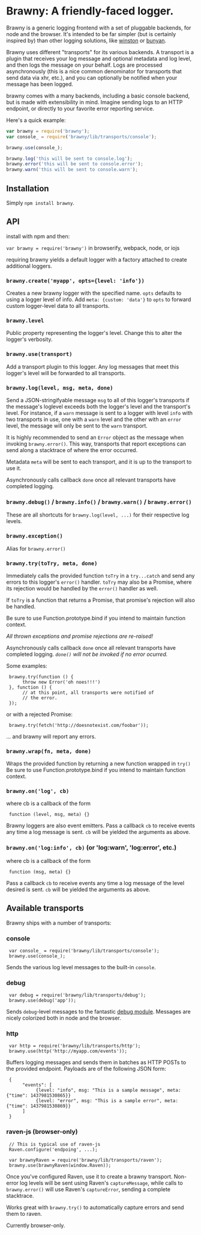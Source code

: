 # Brawny: A friendly-faced logger.

Brawny is a generic logging frontend with a set of pluggable backends, for
node and the browser.  It's intended to be far simpler (but is certainly
inspired by) than other logging solutions, like
[winston](https://github.com/winstonjs/winston) or
[bunyan](https://github.com/trentm/node-bunyan).

Brawny uses different "transports" for its various backends. A transport is a
plugin that receives your log message and optional metadata and log
level, and then logs the message on your behalf.  Logs are processed
asynchronously (this is a nice common denominator for transports that send
data via xhr, etc.), and you can optionally be notified when your message has
been logged.

brawny comes with a many backends, including a basic console backend, but is made with extensibility in
mind. Imagine sending logs to an HTTP endpoint, or directly to your favorite error
reporting service.

Here's a quick example:

```javascript
var brawny = require('brawny');
var console_ = require('brawny/lib/transports/console');

brawny.use(console_);

brawny.log('this will be sent to console.log');
brawny.error('this will be sent to console.error');
brawny.warn('this will be sent to console.warn');
```

## Installation

Simply `npm install brawny`.

## API

install with npm and then:

`var brawny = require('brawny')` in browserify, webpack, node, or iojs

requiring brawny yields a default logger with a factory attached to create additional loggers.

### `brawny.create('myapp', opts={level: 'info'})`

Creates a new brawny logger with the specified name. `opts` defaults to using
a logger level of info. Add `meta: {custom: 'data'}` to `opts` to forward custom
logger-level data to all transports.

### `brawny.level`

Public property representing the logger's level. Change this to alter the logger's verbosity.

### `brawny.use(transport)`

Add a transport plugin to this logger. Any log messages that meet this logger's
level will be forwarded to all transports.

### `brawny.log(level, msg, meta, done)`

Send a JSON-stringifyable message `msg` to all of this logger's transports if the message's loglevel exceeds both
the logger's level and the transport's level. For instance, if a `warn` message is sent to a logger
with level `info` with two transports in use, one with a `warn` level and the other with an `error`
level, the message will only be sent to the `warn` transport.

It is highly recommended to send an `Error` object as the message when invoking `brawny.error()`. This way,
transports that report exceptions can send along a stacktrace of where the error occurred.

Metadata `meta` will be sent to each transport, and it is up to the transport to use it.

Asynchronously calls callback `done` once all relevant transports have completed logging.

### `brawny.debug()` / `brawny.info()` / `brawny.warn()` / `brawny.error()`
These are all shortcuts for `brawny.log(level, ...)` for their respective log levels.

### `brawny.exception()`
Alias for `brawny.error()`

### `brawny.try(toTry, meta, done)`

Immediately calls the provided function `toTry` in a `try...catch` and send any errors to this logger's
`error()` handler. `toTry` may also be a Promise, where its rejection would be handled by the `error()` handler
as well.

If `toTry` is a function that returns a Promise, that promise's rejection will also be
handled.

Be sure to use Function.prototype.bind if you intend to maintain function context.

*All thrown exceptions and promise rejections are re-raised!*

Asynchronously calls callback `done` once all relevant transports have completed logging.
*`done()` will not be invoked if no error ocurred.*

Some examples:

     brawny.try(function () {
          throw new Error('oh noes!!!')
     }, function () {
          // at this point, all transports were notified of
          // the error.
     });

or with a rejected Promise:

     brawny.try(fetch('http://doesnotexist.com/foobar'));

... and brawny will report any errors.

### `brawny.wrap(fn, meta, done)`

Wraps the provided function by returning a new function wrapped in `try()`
Be sure to use Function.prototype.bind if you intend to maintain function context.

### `brawny.on('log', cb)`

where cb is a callback of the form

     function (level, msg, meta) {}

Brawny loggers are also event emitters. Pass a callback `cb` to receive events any time
a log message is sent. `cb` will be yielded the arguments as above.

### `brawny.on('log:info', cb)` (or 'log:warn', 'log:error', etc.)

where cb is a callback of the form

     function (msg, meta) {}

Pass a callback `cb` to receive events any time a log message of the level desired is sent.
`cb` will be yielded the arguments as above.

## Available transports

Brawny ships with a number of transports:

### console

     var console_ = require('brawny/lib/transports/console');
     brawny.use(console_);

Sends the various log level messages to the built-in `console`.

### debug

     var debug = require('brawny/lib/transports/debug');
     brawny.use(debug('app'));

Sends `debug`-level messages to the fantastic [debug module](https://github.com/visionmedia/debug).
Messages are nicely colorized both in node and the browser.

### http

     var http = require('brawny/lib/transports/http');
     brawny.use(http('http://myapp.com/events'));

Buffers logging messages and sends them in batches as HTTP POSTs to the provided endpoint.
Payloads are of the following JSON form:

     {
          "events": [
               {level: "info", msg: "This is a sample message", meta: {"time": 1437981530865}}
               {level: "error", msg: "This is a sample error", meta: {"time": 1437981530869}}
          ]
     }

### raven-js (browser-only)

     // This is typical use of raven-js
     Raven.configure('endpoing', ...);

     var brawnyRaven = require('brawny/lib/transports/raven');
     brawny.use(brawnyRaven(window.Raven));

Once you've configured Raven, use it to create a brawny transport. Non-error log levels will be sent using Raven's
`captureMessage`, while calls to `brawny.error()` will use Raven's `captureError`, sending a complete stacktrace.

Works great with `brawny.try()` to automatically capture errors and send them to raven.

Currently browser-only.
